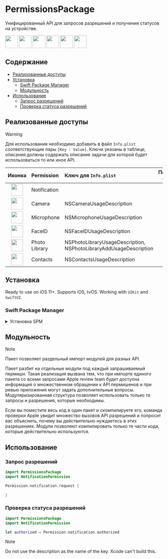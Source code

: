 # PermissionsPackage

Унифицированный API для запросов разрешений и получения статусов на устройстве.

<p float="left">
    <img src="https://github.com/StasonLV/PermissionsPackage/assets/98527464/7aa48fa0-4529-458f-a187-fb9107bbf9ef" width="40">
    <img src="https://github.com/StasonLV/PermissionsPackage/assets/98527464/63916552-441c-49dd-8295-f11a4dd85770" width="40">
    <img src="https://github.com/StasonLV/PermissionsPackage/assets/98527464/99a8791e-b13d-4d6d-ad96-b9c43d256463" width="40">
    <img src="https://github.com/StasonLV/PermissionsPackage/assets/98527464/df6a957f-fe29-4022-944b-c2d7be628b92" width="40">
    <img src="https://github.com/StasonLV/PermissionsPackage/assets/98527464/0d1d47c1-7d04-4b53-b741-bd99536f6274" width="40">
    <img src="https://github.com/StasonLV/PermissionsPackage/assets/98527464/617500b5-cd41-471f-b132-5072a089d4f2" width="40">
</p>

## Содержание

- [Реализованные доступы](#реализованные-доступы)
- [Установка](#установка)
    - [Swift Package Manager](#swift-package-manager)
    - [Модульность](#модульность)
- [Использование](#использование)
    - [Запрос разрешений](#запрос-разрешений)
    - [Проверка статуса разрешений](#проверка-статуса-разрешений)

## Реализованные доступы

> [!WARNING]
> Для использования необходимо добавить в файл `Info.plist` соответствующие пары `[Key : Value]`. Ключи указаны в таблице, описания должны содержать описание задачи для которой будет использоваться то или иное API.

| Иконка |  Permission | Ключ для `Info.plist` | Получение статуса | Запрос разрешение |
| :--: | :---------- | :------------------- | :--------: | :----------: |
| <img src="https://github.com/StasonLV/PermissionsPackage/assets/98527464/7aa48fa0-4529-458f-a187-fb9107bbf9ef" width="38"> | Notification | | ✅ | ✅ |
| <img src="https://github.com/StasonLV/PermissionsPackage/assets/98527464/63916552-441c-49dd-8295-f11a4dd85770" width="38"> | Camera | NSCameraUsageDescription | ✅ | ✅ |
| <img src="https://github.com/StasonLV/PermissionsPackage/assets/98527464/99a8791e-b13d-4d6d-ad96-b9c43d256463" width="38"> | Microphone | NSMicrophoneUsageDescription | ✅ | ✅ |
| <img src="https://github.com/StasonLV/PermissionsPackage/assets/98527464/0d1d47c1-7d04-4b53-b741-bd99536f6274" width="38"> | FaceID | NSFaceIDUsageDescription | ☑️ | ✅ |
| <img src="https://github.com/StasonLV/PermissionsPackage/assets/98527464/df6a957f-fe29-4022-944b-c2d7be628b92" width="38"> | Photo Library | NSPhotoLibraryUsageDescription, NSPhotoLibraryAddUsageDescription | ✅ | ✅ |
| <img src="https://github.com/StasonLV/PermissionsPackage/assets/98527464/617500b5-cd41-471f-b132-5072a089d4f2" width="38"> | Contacts | NSContactsUsageDescription | ✅ | ✅ |

## Установка

Ready to use on iOS 11+. Supports iOS, tvOS. Working with `UIKit` and `SwiftUI`.

### Swift Package Manager

<details><summary>Установка SPM</summary>

In Xcode go to Project -> Your Project Name -> `Package Dependencies` -> Tap *Plus*. Insert url:

```
https://github.com/StasonLV/PermissionsPackage
```

Next, choose the permissions that you need. But don't add all of them, because apple will reject app.
Or adding it to the `dependencies` of your `Package.swift`:

```swift
dependencies: [
    .package(url: "https://github.com/StasonLV/PermissionsPackage", .upToNextMajor(from: "10.0.1"))
]
```

and choose valid targets.

</details>

## Модульность

> [!NOTE]
> Пакет позволяет раздельный импорт модулей для разных API.

Пакет разбит на отдельные модули под каждый запрашиваемый пермишн. 
Такая реализация вызвана тем, что при импорте единого пакета со всеми запросами Apple review team будет доступна информация о множественном обращении к API пермишенов и при ревью приложения могут задать дополнительные вопросы.
Модуляризированная структура позволяет использовать только те запросы и разрешения, которые необходимы.

Если вы поместите весь код в один пакет и скомпилируете его, команда проверки Apple увидит множество вызовов API разрешений и попросит вас объяснить, почему вы действительно нуждаетесь в этих разрешениях. 
Модули позволяют компилировать только те части кода, которые действительно используются.

## Использование

### Запрос разрешений

```swift
import PermissionsPackage
import NotificationPermission

Permission.notification.request {
    
}
```

### Проверка статуса разрешений

```swift
import PermissionsPackage
import NotificationPermission

let authorized = Permission.notification.authorized
```

> [!NOTE]
> Do not use the description as the name of the key. Xcode can't build this.
